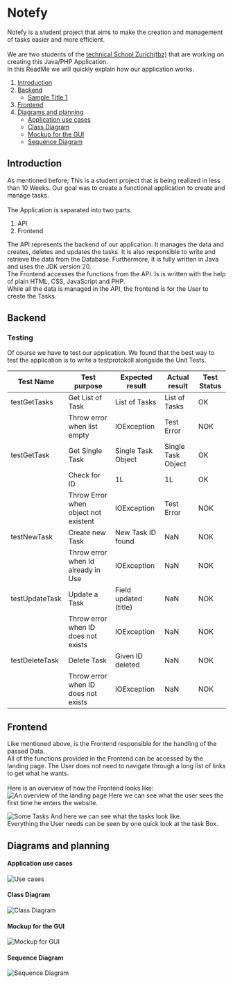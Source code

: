 # Notefy

Notefy is a student project that aims to make the creation and management of tasks easier and more efficient. <br><br>
We are two students of the [technical School Zurich(tbz)](https://tbz.ch/) that are working on creating this Java/PHP Application. <br>
In this ReadMe we will quickly explain how our application works.

1. [Introduction](#introduction)
2. [Backend](#backend)
    - [Sample Title 1](#sample-title-1)
3. [Frontend](#frontend)
4. [Diagrams and planning](#diagrams-and-planning)
    - [Application use cases](#application-use-cases)
    - [Class Diagram](#class-diagram)
    - [Mockup for the GUI](#mockup-for-the-gui)
    - [Sequence Diagram](#sequence-diagram)


## Introduction
As mentioned before; This is a student project that is being realized in less than 10 Weeks. Our goal was to create a functional application to create and manage tasks. <br><br>
The Application is separated into two parts. 
1. API
2. Frontend

The API represents the backend of our application. It manages the data and creates, deletes and updates the tasks. It is also responsible to write and retrieve the data from the Database. Furthermore, it is fully written in Java and uses the JDK version 20.
<br>
The Frontend accesses the functions from the API. Is is written with the help of plain HTML, CSS, JavaScript and PHP. <br>While all the data is managed in the API, the frontend is for the User to create the Tasks.

## Backend


### Testing
Of course we have to test our application. We found that the best way to test the application is to write a testprotokoll alongside the Unit Tests. 


| Test Name  | Test purpose | Expected result | Actual result | Test Status |
| ------------- | ------------- | ------------- | ------------- | ------------- |
| testGetTasks  | Get List of Task  | List of Tasks | List of Tasks | OK |
|   | Throw error when list empty  | IOException | Test Error | NOK |
| testGetTask  | Get Single Task  | Single Task Object | Single Task Object | OK |
|   | Check for ID | 1L | 1L | OK |
|   | Throw Error when object not existent | IOException | Test Error | NOK |
| testNewTask  | Create new Task | New Task ID found | NaN | NOK |
|   | Throw error when Id already in Use | IOException | NaN | NOK |
| testUpdateTask  | Update a Task | Field updated (title) | NaN | NOK |
|   | Throw error when ID does not exists | IOException | NaN | NOK |
| testDeleteTask  | Delete Task | Given ID deleted | NaN | NOK |
|   | Throw error when ID does not exists | IOException | NaN | NOK |

## Frontend
Like mentioned above, is the Frontend responsible for the handling of the passed Data.<br>
All of the functions provided in the Frontend can be accessed by the landing page. The User does not need to navigate through a long list of links to get what he wants. <br><br>
Here is an overview of how the Frontend looks like: <br>
![An overview of the landing page](./Images/FrontendOverview.png)
Here we can see what the user sees the first time he enters the website.

![Some Tasks](./Images/FrontendDoneTasks.png)
And here we can see what the tasks look like. <br>
Everything the User needs can be seen by one quick look at the task Box. 

## Diagrams and planning
#### Application use cases
![Use cases](./Docs/ApplicationUseCases.png)

#### Class Diagram
![Class Diagram](./Docs/ClassDiagram.png)

#### Mockup for the GUI
![Mockup for GUI](./Docs/MockupLandingPage.png)

#### Sequence Diagram
![Sequence Diagram](./Docs/Sequemzdiagramm.png)